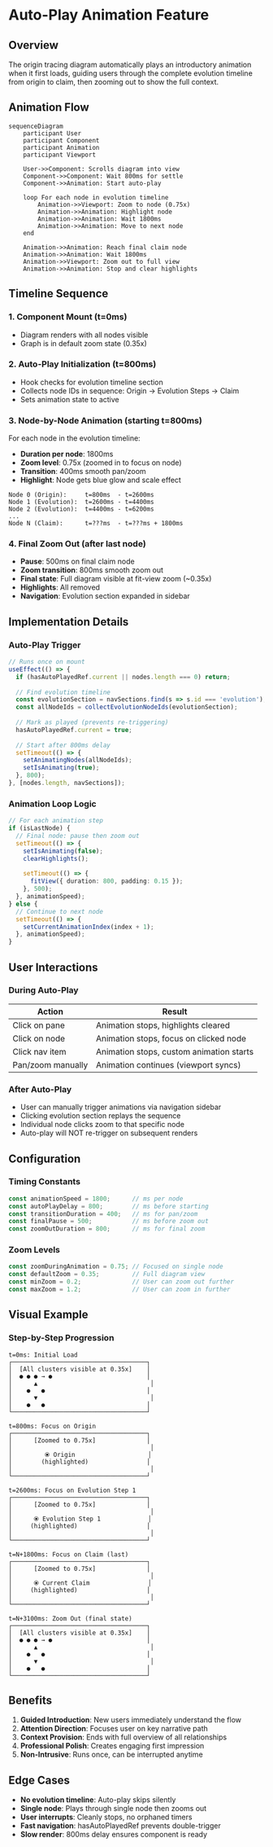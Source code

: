 # Auto-Play Animation Feature

## Overview

The origin tracing diagram automatically plays an introductory animation when it first loads, guiding users through the complete evolution timeline from origin to claim, then zooming out to show the full context.

## Animation Flow

```mermaid
sequenceDiagram
    participant User
    participant Component
    participant Animation
    participant Viewport
    
    User->>Component: Scrolls diagram into view
    Component->>Component: Wait 800ms for settle
    Component->>Animation: Start auto-play
    
    loop For each node in evolution timeline
        Animation->>Viewport: Zoom to node (0.75x)
        Animation->>Animation: Highlight node
        Animation->>Animation: Wait 1800ms
        Animation->>Animation: Move to next node
    end
    
    Animation->>Animation: Reach final claim node
    Animation->>Animation: Wait 1800ms
    Animation->>Viewport: Zoom out to full view
    Animation->>Animation: Stop and clear highlights
```

## Timeline Sequence

### 1. Component Mount (t=0ms)
- Diagram renders with all nodes visible
- Graph is in default zoom state (0.35x)

### 2. Auto-Play Initialization (t=800ms)
- Hook checks for evolution timeline section
- Collects node IDs in sequence: Origin → Evolution Steps → Claim
- Sets animation state to active

### 3. Node-by-Node Animation (starting t=800ms)
For each node in the evolution timeline:
- **Duration per node**: 1800ms
- **Zoom level**: 0.75x (zoomed in to focus on node)
- **Transition**: 400ms smooth pan/zoom
- **Highlight**: Node gets blue glow and scale effect

```
Node 0 (Origin):     t=800ms  - t=2600ms
Node 1 (Evolution):  t=2600ms - t=4400ms
Node 2 (Evolution):  t=4400ms - t=6200ms
...
Node N (Claim):      t=???ms  - t=???ms + 1800ms
```

### 4. Final Zoom Out (after last node)
- **Pause**: 500ms on final claim node
- **Zoom transition**: 800ms smooth zoom out
- **Final state**: Full diagram visible at fit-view zoom (~0.35x)
- **Highlights**: All removed
- **Navigation**: Evolution section expanded in sidebar

## Implementation Details

### Auto-Play Trigger

```typescript
// Runs once on mount
useEffect(() => {
  if (hasAutoPlayedRef.current || nodes.length === 0) return;
  
  // Find evolution timeline
  const evolutionSection = navSections.find(s => s.id === 'evolution');
  const allNodeIds = collectEvolutionNodeIds(evolutionSection);
  
  // Mark as played (prevents re-triggering)
  hasAutoPlayedRef.current = true;
  
  // Start after 800ms delay
  setTimeout(() => {
    setAnimatingNodes(allNodeIds);
    setIsAnimating(true);
  }, 800);
}, [nodes.length, navSections]);
```

### Animation Loop Logic

```typescript
// For each animation step
if (isLastNode) {
  // Final node: pause then zoom out
  setTimeout(() => {
    setIsAnimating(false);
    clearHighlights();
    
    setTimeout(() => {
      fitView({ duration: 800, padding: 0.15 });
    }, 500);
  }, animationSpeed);
} else {
  // Continue to next node
  setTimeout(() => {
    setCurrentAnimationIndex(index + 1);
  }, animationSpeed);
}
```

## User Interactions

### During Auto-Play

| Action | Result |
|--------|--------|
| Click on pane | Animation stops, highlights cleared |
| Click on node | Animation stops, focus on clicked node |
| Click nav item | Animation stops, custom animation starts |
| Pan/zoom manually | Animation continues (viewport syncs) |

### After Auto-Play

- User can manually trigger animations via navigation sidebar
- Clicking evolution section replays the sequence
- Individual node clicks zoom to that specific node
- Auto-play will NOT re-trigger on subsequent renders

## Configuration

### Timing Constants

```typescript
const animationSpeed = 1800;      // ms per node
const autoPlayDelay = 800;        // ms before starting
const transitionDuration = 400;   // ms for pan/zoom
const finalPause = 500;           // ms before zoom out
const zoomOutDuration = 800;      // ms for final zoom
```

### Zoom Levels

```typescript
const zoomDuringAnimation = 0.75; // Focused on single node
const defaultZoom = 0.35;         // Full diagram view
const minZoom = 0.2;              // User can zoom out further
const maxZoom = 1.2;              // User can zoom in further
```

## Visual Example

### Step-by-Step Progression

```
t=0ms: Initial Load
┌─────────────────────────────────────┐
│  [All clusters visible at 0.35x]    │
│  ● ● ● → ●                          │
│      ▲                               │
│    ●   ●                            │
│      ▼                               │
│    ●   ●                            │
└─────────────────────────────────────┘

t=800ms: Focus on Origin
┌─────────────────────────────────────┐
│      [Zoomed to 0.75x]              │
│                                      │
│         ⦿ Origin                    │
│        (highlighted)                │
│                                      │
└─────────────────────────────────────┘

t=2600ms: Focus on Evolution Step 1
┌─────────────────────────────────────┐
│      [Zoomed to 0.75x]              │
│                                      │
│      ⦿ Evolution Step 1             │
│     (highlighted)                   │
│                                      │
└─────────────────────────────────────┘

t=N+1800ms: Focus on Claim (last)
┌─────────────────────────────────────┐
│      [Zoomed to 0.75x]              │
│                                      │
│      ⦿ Current Claim                │
│     (highlighted)                   │
│                                      │
└─────────────────────────────────────┘

t=N+3100ms: Zoom Out (final state)
┌─────────────────────────────────────┐
│  [All clusters visible at 0.35x]    │
│  ● ● ● → ●                          │
│      ▲                               │
│    ●   ●                            │
│      ▼                               │
│    ●   ●                            │
└─────────────────────────────────────┘
```

## Benefits

1. **Guided Introduction**: New users immediately understand the flow
2. **Attention Direction**: Focuses user on key narrative path
3. **Context Provision**: Ends with full overview of all relationships
4. **Professional Polish**: Creates engaging first impression
5. **Non-Intrusive**: Runs once, can be interrupted anytime

## Edge Cases

- **No evolution timeline**: Auto-play skips silently
- **Single node**: Plays through single node then zooms out
- **User interrupts**: Cleanly stops, no orphaned timers
- **Fast navigation**: hasAutoPlayedRef prevents double-trigger
- **Slow render**: 800ms delay ensures component is ready

